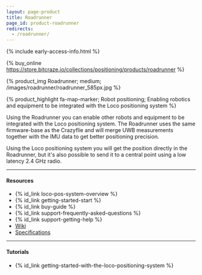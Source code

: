 ```yaml
---
layout: page-product
title: Roadrunner
page_id: product-roadrunner
redirects:
  - /roadrunner/
---
```


{% include early-access-info.html %}

{% buy_online https://store.bitcraze.io/collections/positioning/products/roadrunner %}

{% product_img Roadrunner; medium;
/images/roadrunner/roadrunner_585px.jpg
%}

{% product_highlight
fa-map-marker;
Robot positioning;
Enabling robotics and equipment to be integrated with the Loco positioning system
%}

Using the Roadrunner you can enable other robots and equipment to be integrated
with the Loco positioning system. The Roadrunner uses the same firmware-base
as the Crazyflie and will merge UWB measurements together with the IMU data to
get better positioning precision.

Using the Loco positioning system you will get the position directly in the
Roadrunner, but it's also possible to send it to a central point using a low
latency 2.4 GHz radio.

---

#### Resources

- {% id_link loco-pos-system-overview %}
- {% id_link getting-started-start %}
- {% id_link buy-guide %}
- {% id_link support-frequently-asked-questions %}
- {% id_link support-getting-help %}
- [Wiki](https://wiki.bitcraze.io/projects:lps:roadrunner)
- [Specifications](https://store.bitcraze.io/collections/positioning/products/roadrunner)

---

#### Tutorials

* {% id_link getting-started-with-the-loco-positioning-system %}
